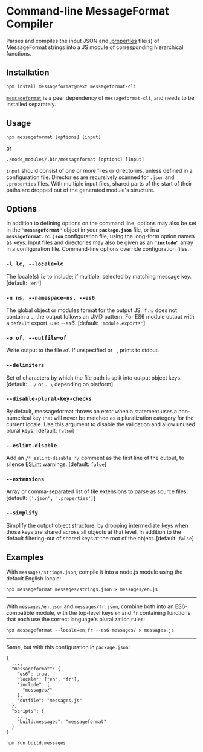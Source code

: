 # Command-line MessageFormat Compiler

Parses and compiles the input JSON and [.properties](https://en.wikipedia.org/wiki/.properties) file(s) of MessageFormat strings into a JS module of corresponding hierarchical functions.


## Installation

```
npm install messageformat@next messageformat-cli
```

[`messageformat`](https://www.npmjs.com/package/messageformat) is a peer dependency of `messageformat-cli`, and needs to be installed separately.


## Usage

```
npx messageformat [options] [input]
```
or
```
./node_modules/.bin/messageformat [options] [input]
```

`input` should consist of one or more files or directories, unless defined in a configuration file. Directories are recursively scanned for `.json` and `.properties` files. With multiple input files, shared parts of the start of their paths are dropped out of the generated module's structure.


## Options

In addition to defining options on the command line, options may also be set in the **`"messageformat"`** object in your **`package.json`** file, or in a **`messageformat.rc.json`** configuration file, using the long-form option names as keys. Input files and directories may also be given as an **`"include"`** array in a configuration file. Command-line options override configuration files.

### `-l lc, --locale=lc`
The locale(s) _`lc`_ to include; if multiple, selected by matching message key. [default: `'en'`]

### `-n ns, --namespace=ns, --es6`
The global object or modules format for the output JS. If _`ns`_ does not contain a `.`, the output follows an UMD pattern. For ES6 module output with a `default` export, use *--es6*. [default: `'module.exports'`]

### `-o of, --outfile=of`
Write output to the file _`of`_. If unspecified or `-`, prints to stdout.

### `--delimiters`
Set of characters by which the file path is split into output object keys. [default: `._/` or `._\` depending on platform]

### `--disable-plural-key-checks`
By default, messageformat throws an error when a statement uses a non-numerical key that will never be matched as a pluralization category for the current locale. Use this argument to disable the validation and allow unused plural keys. [default: `false`]

### `--eslint-disable`
Add an `/* eslint-disable */` comment as the first line of the output, to silence [ESLint](https://eslint.org/) warnings. [default: `false`]

### `--extensions`
Array or comma-separated list of file extensions to parse as source files. [default: `['.json', '.properties']`]

### `--simplify`
Simplify the output object structure, by dropping intermediate keys when those keys are shared across all objects at that level, in addition to the default filtering-out of shared keys at the root of the object. [default: `false`]


## Examples

With `messages/strings.json`, compile it into a node.js module using the default English locale:
```
npx messageformat messages/strings.json > messages/en.js
```

----
With `messages/en.json` and `messages/fr.json`, combine both into an ES6-compatible module, with the top-level keys `en` and `fr` containing functions that each use the correct language's pluralization rules:
```
npx messageformat --locale=en,fr --es6 messages/ > messages.js
```

----
Same, but with this configuration in `package.json`:
```
{
  ...,
  "messageformat": {
    "es6": true,
    "locale": ["en", "fr"],
    "include": [
      "messages/"
    ],
    "outfile": "messages.js"
  },
  "scripts": {
    ...,
    "build:messages": "messageformat"
  }
}
```

```
npm run build:messages
```
